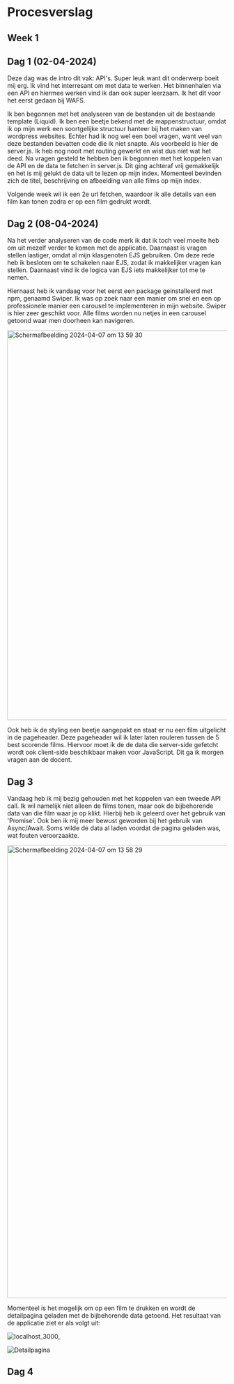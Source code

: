 # Procesverslag

## Week 1

## Dag 1 (02-04-2024)
Deze dag was de intro dit vak: API's. Super leuk want dit onderwerp boeit mij erg. Ik vind het interresant om met data te werken. Het binnenhalen via een API en hiermee werken vind ik dan ook super leerzaam. Ik het dit voor het eerst gedaan bij WAFS.

Ik ben begonnen met het analyseren van de bestanden uit de bestaande template (Liquid). Ik ben een beetje bekend met de mappenstructuur, omdat ik op mijn werk een soortgelijke structuur hanteer bij het maken van wordpress websites. Echter had ik nog wel een boel vragen, want veel van deze bestanden bevatten code die ik niet snapte. Als voorbeeld is hier de server.js. Ik heb nog nooit met routing gewerkt en wist dus niet wat het deed. Na vragen gesteld te hebben ben ik begonnen met het koppelen van de API en de data te fetchen in server.js. Dit ging achteraf vrij gemakkelijk en het is mij gelukt de data uit te lezen op mijn index. Momenteel bevinden zich de titel, beschrijving en afbeelding van alle films op mijn index.

Volgende week wil ik een 2e url fetchen, waardoor ik alle details van een film kan tonen zodra er op een film gedrukt wordt.

## Dag 2 (08-04-2024)
Na het verder analyseren van de code merk ik dat ik toch veel moeite heb om uit mezelf verder te komen met de applicatie. Daarnaast is vragen stellen lastiger, omdat al mijn klasgenoten EJS gebruiken. Om deze rede heb ik besloten om te schakelen naar EJS, zodat ik makkelijker vragen kan stellen. Daarnaast vind ik de logica van EJS iets makkelijker tot me te nemen. 

Hiernaast heb ik vandaag voor het eerst een package geinstalleerd met npm, genaamd Swiper. Ik was op zoek naar een manier om snel en een op professionele manier een carousel te implementeren in mijn website. Swiper is hier zeer geschikt voor. Alle films worden nu netjes in een carousel getoond waar men doorheen kan navigeren. 

<img width="894" alt="Scherm­afbeelding 2024-04-07 om 13 59 30" src="https://github.com/Martino538/API-2024/assets/32341318/731121bc-f961-4bf5-9f1a-09ee1c709bd9"> </br>


Ook heb ik de styling een beetje aangepakt en staat er nu een film uitgelicht in de pageheader. Deze pageheader wil ik later laten rouleren tussen de 5 best scorende films. Hiervoor moet ik de de data die server-side gefetcht wordt ook client-side beschikbaar maken voor JavaScript. Dit ga ik morgen vragen aan de docent.

## Dag 3

Vandaag heb ik mij bezig gehouden met het koppelen van een tweede API call. Ik wil namelijk niet alleen de films tonen, maar ook de bijbehorende data van die film waar je op klikt. Hierbij heb ik geleerd over het gebruik van 'Promise'. Ook ben ik mij meer bewust geworden bij het gebruik van Async/Await. Soms wilde de data al laden voordat de pagina geladen was, wat fouten veroorzaakte.

<img width="1039" alt="Scherm­afbeelding 2024-04-07 om 13 58 29" src="https://github.com/Martino538/API-2024/assets/32341318/3abfccdb-2c11-4a79-ad7e-9cd58ad08b7a"> </br>


Momenteel is het mogelijk om op een film te drukken en wordt de detailpagina geladen met de bijbehorende data getoond. Het resultaat van de applicatie ziet er als volgt uit:

![localhost_3000_](https://github.com/Martino538/API-2024/assets/32341318/1b44d23b-ab7d-475f-abf7-7881224d8602) </br>

![Detailpagina](https://github.com/Martino538/API-2024/assets/32341318/f2a84b24-bd3f-4ef0-8575-73dab2383b0f)


## Dag 4
